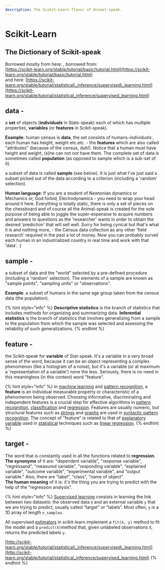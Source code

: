 ```yaml
---
description: The Scikit-Learn flavor of Animal-speak.
---
```


# Scikit-Learn

## The Dictionary of Scikit-speak

Borrowed mostly from here: , borrowed from:   
[https://scikit-learn.org/stable/tutorial/basic/tutorial.html](https://scikit-learn.org/stable/tutorial/basic/tutorial.html)   
and here: [https://scikit-learn.org/stable/tutorial/statistical\_inference/supervised\_learning.html](https://scikit-learn.org/stable/tutorial/statistical_inference/supervised_learning.html)

## **data -**

a **set** of objects \(**individuals** in Stats-speak\) each of which has multiple properties, **variables** \(or **features** in Scikit-speak\).  
  
**Example:** human census is **data**, the set consists of humans-_individuals_ , each human has height, weight etc.etc. - the **features** which are also called "attributes" \(because of the census, duh!\). Notice that a human must have height and weight, \(s\)he can not _not_ have them. The complete set of data is sometimes called **population** \(as opposed to sample which is a sub-set of it\).

a subset of data is called **sample** \(see below\). It is just what I've just said  a subset picked out of the data according to a criterion \(including a 'random' selection\).

**Human language**: If you are a student of Newtonian dynamics or Mechanics or, God forbid, Electrodynamics - you need to wrap your head around it here. Everything is totally static, there is only a set of pieces on the chessboard and of course all the Animal-speak is created for the sole purpose of being able to joggle the super-expensive to acquire numbers and answers to questions as the 'researcher' wants in order to obtain the desired 'prediction' that will sell well. Sorry for being cynical but that's what it is and nothing more, - the Census data collection as any other 'field research' required in the past a lot of money. Now you can probably surveil each human in an industrialized country in real time and work with that 'data'. :\)

## sample -

a subset of data and the "world" selected by a pre-defined procedure \(including a 'random' selection\). The elements of a sample are known as "sample points", "sampling units" or "observations".  
  
**Example**: a subset of humans in the same age group taken from the census data \(the population\).

{% hint style="info" %}
**Descriptive statistics** is the branch of statistics that includes methods for organizing and summarizing data. **Inferential statistics** is the branch of statistics that involves generalizing from a sample to the population from which the sample was selected and assessing the reliability of such generalizations.
{% endhint %}

## **feature -**

the Scikit-speak for **variable** of Stat-speak. It's a variable in a very broad sense of the word, because it can be an object representing a complex phenomenon \(like a histogram of a noise\), but it's a variable \(or at maximum a 'representation of a variable'\) none the less. Seriously, there is no need in this meaningless \(in this context\) word "feature".

{% hint style="info" %}
In [machine learning](https://en.wikipedia.org/wiki/Machine_learning) and [pattern recognition](https://en.wikipedia.org/wiki/Pattern_recognition), a **feature** is an individual measurable property or characteristic of a phenomenon being observed. Choosing informative, discriminating and independent features is a crucial step for effective algorithms in [pattern recognition](https://en.wikipedia.org/wiki/Pattern_recognition), [classification](https://en.wikipedia.org/wiki/Classification_%28machine_learning%29) and [regression](https://en.wikipedia.org/wiki/Regression_analysis). Features are usually numeric, but structural features such as [strings](https://en.wikipedia.org/wiki/String_%28computer_science%29) and [graphs](https://en.wikipedia.org/wiki/Graph_%28discrete_mathematics%29) are used in [syntactic pattern recognition](https://en.wikipedia.org/wiki/Syntactic_pattern_recognition). The concept of "feature" is related to that of [explanatory variable](https://en.wikipedia.org/wiki/Explanatory_variable) used in [statistical](https://en.wikipedia.org/wiki/Statistics) techniques such as [linear regression](https://en.wikipedia.org/wiki/Linear_regression).
{% endhint %}

## **target** - 

The word that is constantly used in all the functions related to **regression**.   
**The synonyms** of it are: "dependent variable", "response variable", "regressand", "measured variable", "responding variable", "explained variable", "outcome variable", "experimental variable", and "output variable." Also, there are "label", "class", "name of object".   
**The human meaning** of it is: it's the thing you are trying to predict with the help of the "regression analysis".

{% hint style="info" %}
[Supervised learning](https://scikit-learn.org/stable/supervised_learning.html#supervised-learning) consists in learning the link between two datasets: the observed data `X` and an external variable `y` that we are trying to predict, usually called “target” or “labels”. Most often, `y` is a 1D array of length `n_samples`.

All supervised [estimators](https://en.wikipedia.org/wiki/Estimator) in scikit-learn implement a `fit(X, y)` method to fit the model and a `predict(X)`method that, given unlabeled observations `X`, returns the predicted labels `y.`

[http://scikit-learn.org/stable/tutorial/statistical\_inference/supervised\_learning.html](http://scikit-learn.org/stable/tutorial/statistical_inference/supervised_learning.html)
{% endhint %}

